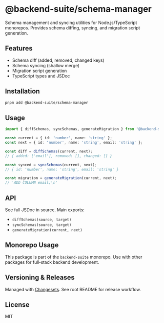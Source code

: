 # @backend-suite/schema-manager

Schema management and syncing utilities for Node.js/TypeScript monorepos. Provides schema diffing, syncing, and migration script generation.

## Features
- Schema diff (added, removed, changed keys)
- Schema syncing (shallow merge)
- Migration script generation
- TypeScript types and JSDoc

## Installation

```sh
pnpm add @backend-suite/schema-manager
```

## Usage

```ts
import { diffSchemas, syncSchemas, generateMigration } from '@backend-suite/schema-manager';

const current = { id: 'number', name: 'string' };
const next = { id: 'number', name: 'string', email: 'string' };

const diff = diffSchemas(current, next);
// { added: ['email'], removed: [], changed: [] }

const synced = syncSchemas(current, next);
// { id: 'number', name: 'string', email: 'string' }

const migration = generateMigration(current, next);
// 'ADD COLUMN email;\n'
```

## API

See full JSDoc in source. Main exports:
- `diffSchemas(source, target)`
- `syncSchemas(source, target)`
- `generateMigration(current, next)`

## Monorepo Usage
This package is part of the `backend-suite` monorepo. Use with other packages for full-stack backend development.

## Versioning & Releases
Managed with [Changesets](https://github.com/changesets/changesets). See root README for release workflow.

## License
MIT 